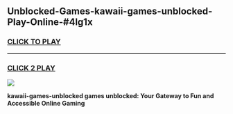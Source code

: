 
## Unblocked-Games-kawaii-games-unblocked-Play-Online-#4lg1x
<h3>
<a href="https://premium.freeplayer.one?title=kawaii-games-unblocked&ref=27F">CLICK TO PLAY</a></h3>
<hr>

<h3>
<a href="https://premium.freeplayer.one?title=kawaii-games-unblocked&ref=27F">CLICK 2 PLAY</a>
  
</h3>

<a href="https://premium.freeplayer.one?title=kawaii-games-unblocked&ref=27F"><img src="https://clearcache.store/games.png"></a>


**kawaii-games-unblocked games unblocked: Your Gateway to Fun and Accessible Online Gaming**
